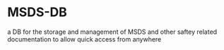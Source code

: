 MSDS-DB
=======

a DB for the storage and management of MSDS and other saftey related documentation to allow quick access from anywhere